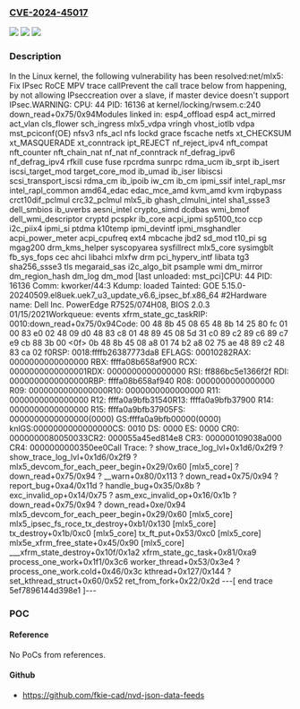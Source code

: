 ### [CVE-2024-45017](https://cve.mitre.org/cgi-bin/cvename.cgi?name=CVE-2024-45017)
![](https://img.shields.io/static/v1?label=Product&message=Linux&color=blue)
![](https://img.shields.io/static/v1?label=Version&message=dfbd229abeee%3C%202ae52a65a850%20&color=brighgreen)
![](https://img.shields.io/static/v1?label=Vulnerability&message=n%2Fa&color=brighgreen)

### Description

In the Linux kernel, the following vulnerability has been resolved:net/mlx5: Fix IPsec RoCE MPV trace callPrevent the call trace below from happening, by not allowing IPseccreation over a slave, if master device doesn't support IPsec.WARNING: CPU: 44 PID: 16136 at kernel/locking/rwsem.c:240 down_read+0x75/0x94Modules linked in: esp4_offload esp4 act_mirred act_vlan cls_flower sch_ingress mlx5_vdpa vringh vhost_iotlb vdpa mst_pciconf(OE) nfsv3 nfs_acl nfs lockd grace fscache netfs xt_CHECKSUM xt_MASQUERADE xt_conntrack ipt_REJECT nf_reject_ipv4 nft_compat nft_counter nft_chain_nat nf_nat nf_conntrack nf_defrag_ipv6 nf_defrag_ipv4 rfkill cuse fuse rpcrdma sunrpc rdma_ucm ib_srpt ib_isert iscsi_target_mod target_core_mod ib_umad ib_iser libiscsi scsi_transport_iscsi rdma_cm ib_ipoib iw_cm ib_cm ipmi_ssif intel_rapl_msr intel_rapl_common amd64_edac edac_mce_amd kvm_amd kvm irqbypass crct10dif_pclmul crc32_pclmul mlx5_ib ghash_clmulni_intel sha1_ssse3 dell_smbios ib_uverbs aesni_intel crypto_simd dcdbas wmi_bmof dell_wmi_descriptor cryptd pcspkr ib_core acpi_ipmi sp5100_tco ccp i2c_piix4 ipmi_si ptdma k10temp ipmi_devintf ipmi_msghandler acpi_power_meter acpi_cpufreq ext4 mbcache jbd2 sd_mod t10_pi sg mgag200 drm_kms_helper syscopyarea sysfillrect mlx5_core sysimgblt fb_sys_fops cec ahci libahci mlxfw drm pci_hyperv_intf libata tg3 sha256_ssse3 tls megaraid_sas i2c_algo_bit psample wmi dm_mirror dm_region_hash dm_log dm_mod [last unloaded: mst_pci]CPU: 44 PID: 16136 Comm: kworker/44:3 Kdump: loaded Tainted: GOE 5.15.0-20240509.el8uek.uek7_u3_update_v6.6_ipsec_bf.x86_64 #2Hardware name: Dell Inc. PowerEdge R7525/074H08, BIOS 2.0.3 01/15/2021Workqueue: events xfrm_state_gc_taskRIP: 0010:down_read+0x75/0x94Code: 00 48 8b 45 08 65 48 8b 14 25 80 fc 01 00 83 e0 02 48 09 d0 48 83 c8 01 48 89 45 08 5d 31 c0 89 c2 89 c6 89 c7 e9 cb 88 3b 00 <0f> 0b 48 8b 45 08 a8 01 74 b2 a8 02 75 ae 48 89 c2 48 83 ca 02 f0RSP: 0018:ffffb26387773da8 EFLAGS: 00010282RAX: 0000000000000000 RBX: ffffa08b658af900 RCX: 0000000000000001RDX: 0000000000000000 RSI: ff886bc5e1366f2f RDI: 0000000000000000RBP: ffffa08b658af940 R08: 0000000000000000 R09: 0000000000000000R10: 0000000000000000 R11: 0000000000000000 R12: ffffa0a9bfb31540R13: ffffa0a9bfb37900 R14: 0000000000000000 R15: ffffa0a9bfb37905FS:  0000000000000000(0000) GS:ffffa0a9bfb00000(0000) knlGS:0000000000000000CS:  0010 DS: 0000 ES: 0000 CR0: 0000000080050033CR2: 000055a45ed814e8 CR3: 000000109038a000 CR4: 0000000000350ee0Call Trace: <TASK> ? show_trace_log_lvl+0x1d6/0x2f9 ? show_trace_log_lvl+0x1d6/0x2f9 ? mlx5_devcom_for_each_peer_begin+0x29/0x60 [mlx5_core] ? down_read+0x75/0x94 ? __warn+0x80/0x113 ? down_read+0x75/0x94 ? report_bug+0xa4/0x11d ? handle_bug+0x35/0x8b ? exc_invalid_op+0x14/0x75 ? asm_exc_invalid_op+0x16/0x1b ? down_read+0x75/0x94 ? down_read+0xe/0x94 mlx5_devcom_for_each_peer_begin+0x29/0x60 [mlx5_core] mlx5_ipsec_fs_roce_tx_destroy+0xb1/0x130 [mlx5_core] tx_destroy+0x1b/0xc0 [mlx5_core] tx_ft_put+0x53/0xc0 [mlx5_core] mlx5e_xfrm_free_state+0x45/0x90 [mlx5_core] ___xfrm_state_destroy+0x10f/0x1a2 xfrm_state_gc_task+0x81/0xa9 process_one_work+0x1f1/0x3c6 worker_thread+0x53/0x3e4 ? process_one_work.cold+0x46/0x3c kthread+0x127/0x144 ? set_kthread_struct+0x60/0x52 ret_from_fork+0x22/0x2d </TASK>---[ end trace 5ef7896144d398e1 ]---

### POC

#### Reference
No PoCs from references.

#### Github
- https://github.com/fkie-cad/nvd-json-data-feeds

